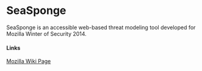 SeaSponge
=========

SeaSponge is an accessible web-based threat modeling tool developed for Mozilla Winter of Security 2014.

#### Links

[Mozilla Wiki Page](https://www.wiki.mozilla.org/Security/Mentorships/MWoS/2014/online_threat_modeling_tool)
